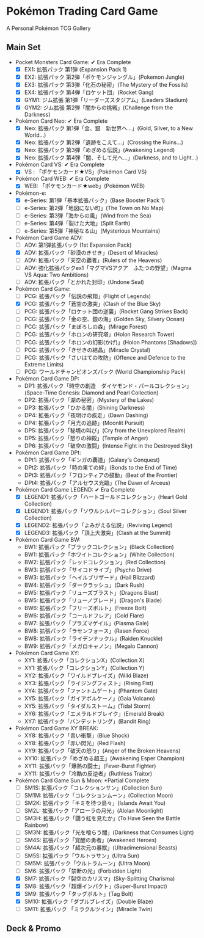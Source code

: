 # Pokémon Trading Card Game
A Personal Pokémon TCG Gallery

## Main Set
+ Pocket Monsters Card Game: ✔ Era Complete
   + [x] EX1: 拡張パック 第1弾 (Expansion Pack 1)
   + [x] EX2: 拡張パック 第2弾「ポケモンジャングル」(Pokemon Jungle)
   + [x] EX3: 拡張パック 第3弾「化石の秘密」(The Mystery of the Fossils)
   + [x] EX4: 拡張パック 第4弾「ロケット団」(Rocket Gang)
   + [x] GYM1: ジム拡張 第1弾「リーダーズスタジアム」(Leaders Stadium)
   + [x] GYM2: ジム拡張 第2弾「闇からの挑戦」(Challenge from the Darkness)
+ Pokémon Card Neo: ✔ Era Complete
   + [x] Neo: 拡張パック 第1弾「金、銀　新世界へ...」(Gold, Silver, to a New World...)
   + [x] Neo: 拡張パック 第2弾「遺跡をこえて...」(Crossing the Ruins...)
   + [x] Neo: 拡張パック 第3弾「めざめる伝説」(Awakening Legend)
   + [x] Neo: 拡張パック 第4弾「闇、そして光へ...」(Darkness, and to Light...)
+ Pokémon Card VS: ✔ Era Complete
   + [x] VS : 「ポケモンカード★VS」(Pokémon Card VS)
+ Pokémon Card WEB: ✔ Era Complete
   + [x] WEB: 「ポケモンカード★web」(Pokémon WEB)
+ Pokémon-e:
   + [x] e-Series: 第1弾「基本拡張パック」(Base Booster Pack 1)
   + [ ] e-Series: 第2弾「地図にない町」(The Town on No Map)
   + [ ] e-Series: 第3弾「海からの風」(Wind from the Sea)
   + [ ] e-Series: 第4弾「裂けた大地」(Split Earth)
   + [ ] e-Series: 第5弾「神秘なる山」(Mysterious Mountains)
+ Pokémon Card Game ADV:
   + [ ] ADV: 第1弾拡張パック (1st Expansion Pack)
   + [x] ADV: 拡張パック「砂漠のきせき」(Desert of Miracles)
   + [ ] ADV: 拡張パック「天空の覇者」(Rulers of the Heavens)
   + [ ] ADV: 強化拡張パックex1「マグマVSアクア　ふたつの野望」(Magma VS Aqua: Two Ambitions)
   + [ ] ADV: 拡張パック「とかれた封印」(Undone Seal)
+ Pokémon Card Game:
   + [ ] PCG: 拡張パック「伝説の飛翔」(Flight of Legends)
   + [x] PCG: 拡張パック「蒼空の激突」(Clash of the Blue Sky)
   + [ ] PCG: 拡張パック「ロケット団の逆襲」(Rocket Gang Strikes Back)
   + [ ] PCG: 拡張パック「金の空、銀の海」(Golden Sky, Silvery Ocean)
   + [ ] PCG: 拡張パック「まぼろしの森」(Mirage Forest)
   + [ ] PCG: 拡張パック「ホロンの研究塔」(Holon Research Tower)
   + [ ] PCG: 拡張パック「ホロンの幻影(かげ)」(Holon Phantoms [Shadows])
   + [ ] PCG: 拡張パック「きせきの結晶」(Miracle Crystal)
   + [ ] PCG: 拡張パック「さいはての攻防」(Offence and Defence to the Extreme Limits)
   + [ ] PCG: ワールドチャンピオンズパック (World Championship Pack)
+ Pokémon Card Game DP:
   + DP1: 拡張パック「時空の創造　ダイヤモンド・パールコレクション」(Space-Time Genesis: Diamond and Pearl Collection)
   + DP2: 拡張パック「湖の秘密」(Mystery of the Lakes)
   + DP3: 拡張パック「ひかる闇」(Shining Darkness)
   + DP4: 拡張パック「夜明けの疾走」(Dawn Dashing)
   + DP4: 拡張パック「月光の追跡」(Moonlit Pursuit)
   + DP5: 拡張パック「秘境の叫び」(Cry from the Unexplored Realm)
   + DP5: 拡張パック「怒りの神殿」(Temple of Anger)
   + DP6: 拡張パック「破空の激闘」(Intense Fight in the Destroyed Sky)
+ Pokémon Card Game DPt:
   + DPt1: 拡張パック「ギンガの覇道」(Galaxy's Conquest)
   + DPt2: 拡張パック「時の果ての絆」(Bonds to the End of Time)
   + DPt3: 拡張パック「フロンティアの鼓動」(Beat of the Frontier)
   + DPt4: 拡張パック「アルセウス光臨」(The Dawn of Arceus)
+ Pokémon Card Game LEGEND: ✔ Era Complete
   + [x] LEGEND1: 拡張パック「ハートゴールドコレクション」(Heart Gold Collection)
   + [x] LEGEND1: 拡張パック「ソウルシルバーコレクション」(Soul Silver Collection)
   + [x] LEGEND2: 拡張パック「よみがえる伝説」(Reviving Legend)
   + [x] LEGEND3: 拡張パック「頂上大激突」(Clash at the Summit)
+ Pokémon Card Game BW:
   + BW1: 拡張パック「ブラックコレクション」(Black Collection)
   + BW1: 拡張パック「ホワイトコレクション」(White Collection)
   + BW2: 拡張パック「レッドコレクション」(Red Collection)
   + BW3: 拡張パック「サイコドライブ」(Psycho Drive)
   + BW3: 拡張パック「ヘイルブリザード」(Hail Blizzard)
   + BW4: 拡張パック「ダークラッシュ」(Dark Rush)
   + BW5: 拡張パック「リューズブラスト」(Dragons Blast)
   + BW5: 拡張パック「リューノブレード」(Dragon's Blade)
   + BW6: 拡張パック「フリーズボルト」(Freeze Bolt)
   + BW6: 拡張パック「コールドフレア」(Cold Flare)
   + BW7: 拡張パック「プラズマゲイル」(Plasma Gale)
   + BW8: 拡張パック「ラセンフォース」(Rasen Force)
   + BW8: 拡張パック「ライデンナックル」(Raiden Knuckle)
   + BW9: 拡張パック「メガロキャノン」(Megalo Cannon)
+ Pokémon Card Game XY: 
   + XY1: 拡張パック「コレクションX」(Collection X)
   + XY1: 拡張パック「コレクションY」(Collection Y)
   + XY2: 拡張パック「ワイルドブレイズ」(Wild Blaze)
   + XY3: 拡張パック「ライジングフィスト」(Rising Fist)
   + XY4: 拡張パック「ファントムゲート」(Phantom Gate)
   + XY5: 拡張パック「ガイアボルケーノ」(Gaia Volcano)
   + XY5: 拡張パック「タイダルストーム」(Tidal Storm)
   + XY6: 拡張パック「エメラルドブレイク」(Emerald Break)
   + XY7: 拡張パック「バンデットリング」(Bandit Ring)
+ Pokémon Card Game XY BREAK:
   + XY8:  拡張パック「青い衝撃」(Blue Shock)
   + XY8:  拡張パック「赤い閃光」(Red Flash)
   + XY9:  拡張パック「破天の怒り」(Anger of the Broken Heavens)
   + XY10: 拡張パック「めざめる超王」(Awakening Esper Champion)
   + XY11: 拡張パック「爆熱の闘士」(Fever-Burst Fighter)
   + XY11: 拡張パック「冷酷の反逆者」(Ruthless Traitor)
+ Pokémon Card Game Sun & Moon: *Partial Complete
   + [ ] SM1S: 拡張パック「コレクションサン」(Collection Sun)
   + [ ] SM1M: 拡張パック「コレクションムーン」(Collection Moon)
   + [ ] SM2K: 拡張パック「キミを待つ島々」(Islands Await You)
   + [ ] SM2L: 拡張パック「アローラの月光」(Alolan Moonlight)
   + [ ] SM3H: 拡張パック「闘う虹を見たか」(To Have Seen the Battle Rainbow)
   + [ ] SM3N: 拡張パック「光を喰らう闇」(Darkness that Consumes Light)
   + [ ] SM4S: 拡張パック「覚醒の勇者」(Awakened Heroes)
   + [ ] SM4A: 拡張パック「超次元の暴獣」(Ultradimensional Beasts)
   + [ ] SM5S: 拡張パック「ウルトラサン」(Ultra Sun)
   + [ ] SM5M: 拡張パック「ウルトラムーン」(Ultra Moon)
   + [ ]  SM6: 拡張パック「禁断の光」(Forbidden Light)
   + [x]  SM7: 拡張パック「裂空のカリスマ」(Sky-Splitting Charisma)
   + [x]  SM8: 拡張パック「超爆インパクト」(Super-Burst Impact)
   + [x]  SM9: 拡張パック「タッグボルト」(Tag Bolt)
   + [x] SM10: 拡張パック「ダブルブレイズ」(Double Blaze)
   + [ ] SM11: 拡張パック 「ミラクルツイン」(Miracle Twin)

## Deck & Promo
